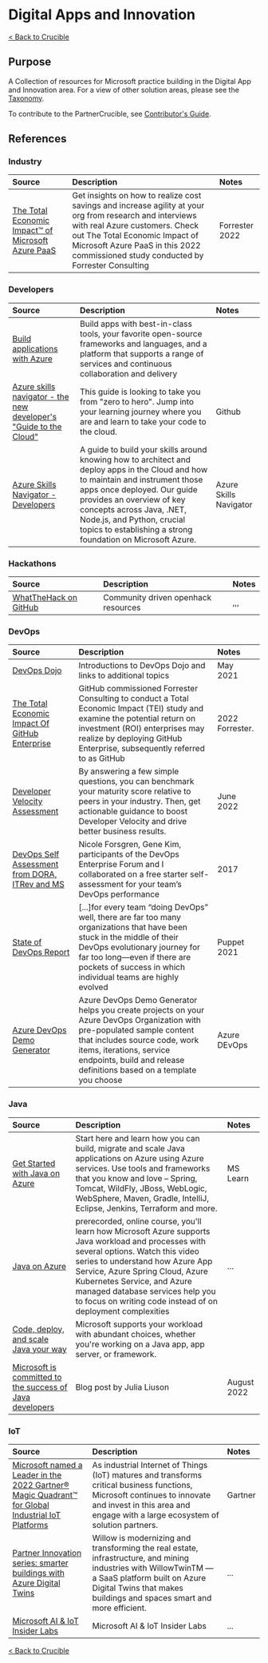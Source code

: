 # Digital Apps and Innovation

[< Back to Crucible](./)

## Purpose

A Collection of resources for Microsoft practice building in the Digital App and Innovation area. For a view of other solution areas, please see the [Taxonomy](Taxonomy.md). 

To contribute to the PartnerCrucible, see [Contributor's Guide](ContributorsGuide).

## References

### Industry

Source | Description | Notes
:----- | :---------- | :----
[The Total Economic Impact™ of Microsoft Azure PaaS](https://azure.microsoft.com/en-ca/resources/the-total-economic-impact-of-microsoft-azure-paas/) | Get insights on how to realize cost savings and increase agility at your org from research and interviews with real Azure customers. Check out The Total Economic Impact of Microsoft Azure PaaS in this 2022 commissioned study conducted by Forrester Consulting | Forrester 2022

### Developers

Source | Description | Notes
:----- | :---------- | :----
[Build applications with Azure](https://azure.microsoft.com/en-ca/resources/developers/?utm_source=developermscom#featured-resources) | Build apps with best-in-class tools, your favorite open-source frameworks and languages, and a platform that supports a range of services and continuous collaboration and delivery | 
[Azure skills navigator - the new developer's "Guide to the Cloud"](https://github.com/MicrosoftDocs/devrampup) | This guide is looking to take you from "zero to hero". Jump into your learning journey where you are and learn to take your code to the cloud. | Github
[Azure Skills Navigator - Developers](https://azure.microsoft.com/mediahandler/files/resourcefiles/azure-skills-navigator-for-developers/Azure%20Skills%20Navigator%20-%20Developer%20Edition%20-%20Microsoft%202022.pdf) | A guide to build your skills around knowing how to architect and deploy apps in the Cloud and how to maintain and instrument those apps once deployed. Our guide provides an overview of key concepts across Java, .NET, Node.js, and Python, crucial topics to establishing a strong foundation on Microsoft Azure. | Azure Skills Navigator


### Hackathons

Source | Description | Notes
:----- | :---------- | :----
[WhatTheHack on GitHub](https://github.com/microsoft/WhatTheHack) | Community driven openhack resources  | ,,,

### DevOps

Source | Description | Notes
:----- | :---------- | :----
[DevOps Dojo](https://devblogs.microsoft.com/devops/intro-of-devops-dojo/)| Introductions to DevOps Dojo and links to additional topics | May 2021
[The Total Economic Impact Of GitHub Enterprise](https://resources.github.com/downloads/TEI-of-GitHub-Enterprise.pdf?wt.mc_id=riul8kgm) | GitHub commissioned Forrester Consulting to conduct a Total Economic Impact (TEI) study and examine the potential return on investment (ROI) enterprises may realize by deploying GitHub Enterprise, subsequently referred to as GitHub | 2022 Forrester.
[Developer Velocity Assessment](https://developervelocityassessment.com/)| By answering a few simple questions, you can benchmark your maturity score relative to peers in your industry. Then, get actionable guidance to boost Developer Velocity and drive better business results.| June 2022
[DevOps Self Assessment from DORA, ITRev and MS](https://devblogs.microsoft.com/devops/devops-self-assessment-from-dora-itrev-and-ms/)| Nicole Forsgren, Gene Kim, participants of the DevOps Enterprise Forum and I collaborated on a free starter self-assessment for your team’s DevOps performance | 2017
[State of DevOps Report](https://media.webteam.puppet.com/uploads/2021/07/Puppet-State-of-DevOps-Report-2021.pdf) | [...]for every team “doing DevOps” well, there are far too many organizations that have been stuck in the middle of their DevOps evolutionary journey for far too long—even if there are pockets of success in which individual teams are highly evolved| Puppet 2021
[Azure DevOps Demo Generator](https://azuredevopsdemogenerator.azurewebsites.net/)| Azure DevOps Demo Generator helps you create projects on your Azure DevOps Organization with pre-populated sample content that includes source code, work items, iterations, service endpoints, build and release definitions based on a template you choose| Azure DEvOps

### Java

Source | Description | Notes
:----- | :---------- | :----
[Get Started with Java on Azure](https://learn.microsoft.com/en-us/training/paths/get-started-java-azure/) | Start here and learn how you can build, migrate and scale Java applications on Azure using Azure services. Use tools and frameworks that you know and love – Spring, Tomcat, WildFly, JBoss, WebLogic, WebSphere, Maven, Gradle, IntelliJ, Eclipse, Jenkins, Terraform and more.| MS Learn
[Java on Azure](https://aka.ms/partner/java)| prerecorded, online course, you'll learn how Microsoft Azure supports Java workload and processes with several options. Watch this video series to understand how Azure App Service, Azure Spring Cloud, Azure Kubernetes Service, and Azure managed database services help you to focus on writing code instead of on deployment complexities|...
[Code, deploy, and scale Java your way](https://developer.microsoft.com/en-us/java) | Microsoft supports your workload with abundant choices, whether you're working on a Java app, app server, or framework.| 
[Microsoft is committed to the success of Java developers](https://techcommunity.microsoft.com/t5/azure-developer-community-blog/microsoft-is-committed-to-the-success-of-java-developers/ba-p/3612306) | Blog post by Julia Liuson | August 2022

### IoT

Source | Description | Notes
:----- | :---------- | :----
[Microsoft named a Leader in the 2022 Gartner® Magic Quadrant™ for Global Industrial IoT Platforms](https://azure.microsoft.com/en-us/blog/microsoft-named-a-leader-in-the-2022-gartner-magic-quadrant-for-industrial-iot-platforms/) | As industrial Internet of Things (IoT) matures and transforms critical business functions, Microsoft continues to innovate and invest in this area and engage with a large ecosystem of solution partners.| Gartner
[Partner Innovation series: smarter buildings with Azure Digital Twins](https://blogs.partner.microsoft.com/mpn/partner-innovation-series-smarter-buildings-with-azure-digital-twins/?wt.mc_id=OCPM_AZU_OR_LI_CSO_GL_digital) | Willow is modernizing and transforming the real estate, infrastructure, and mining industries with WillowTwinTM — a SaaS platform built on Azure Digital Twins that makes buildings and spaces smart and more efficient.|...
[Microsoft AI & IoT Insider Labs](https://aiotlabs.microsoft.com/p/apply)| Microsoft AI & IoT Insider Labs | ...

[< Back to Crucible](./)